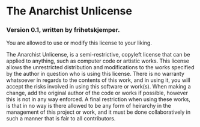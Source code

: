 # The Anarchist Unlicense
### Version 0.1, written by frihetskjemper.

You are allowed to use or modify this license to your liking.

The Anarchist Unlicense, is a semi-restrictive, copyleft license that can be applied to anything, 
such as computer code or artistic works. This license allows the unrestricted distribution and modifications
to the works specified by the author in question who is using this license. There is no warranty whatsoever
in regards to the contents of this work, and in using it, you will accept the risks involved in using this software
or work(s). When making a change, add the original author of the code or works if possible, however this is not in any
way enforced. A final restriction when using these works, is that in no way is there allowed to be any form of heirarchy
in the management of this project or work, and it must be done collaboratively in such a manner that is fair to all
contributors.
